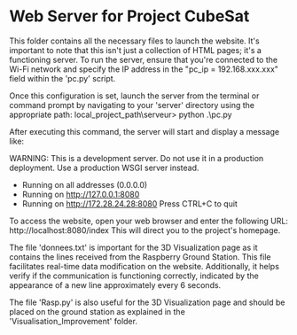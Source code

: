 # Web Server for Project CubeSat

This folder contains all the necessary files to launch the website. It's important to note that this isn't just a collection of HTML pages; it's a functioning server. To run the server, ensure that you're connected to the Wi-Fi network and specify the IP address in the "pc_ip = 192.168.xxx.xxx" field within the 'pc.py' script.

Once this configuration is set, launch the server from the terminal or command prompt by navigating to your 'server' directory using the appropriate path:
local_project_path\serveur> python .\pc.py

After executing this command, the server will start and display a message like:

WARNING: This is a development server. Do not use it in a production deployment. Use a production WSGI server instead.
 * Running on all addresses (0.0.0.0)
 * Running on http://127.0.0.1:8080
 * Running on http://172.28.24.28:8080
Press CTRL+C to quit

To access the website, open your web browser and enter the following URL:
http://localhost:8080/index
This will direct you to the project's homepage.

The file 'donnees.txt' is important for the 3D Visualization page as it contains the lines received from the Raspberry Ground Station. This file facilitates real-time data modification on the website. Additionally, it helps verify if the communication is functioning correctly, indicated by the appearance of a new line approximately every 6 seconds.

The file 'Rasp.py' is also useful for the 3D Visualization page and should be placed on the ground station as explained in the 'Visualisation_Improvement' folder.
